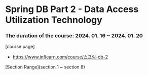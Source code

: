 <h1>Spring DB Part 2 - Data Access Utilization Technology</h1>
<h3>The duration of the course: 2024. 01. 16 ~ 2024. 01. 20</h3>
[course page]

- https://www.inflearn.com/course/스프링-db-2

[Section Range](section 1 ~ section 8)
